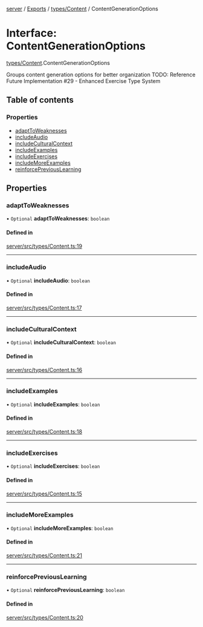 [server](../README.md) / [Exports](../modules.md) / [types/Content](../modules/types_Content.md) / ContentGenerationOptions

# Interface: ContentGenerationOptions

[types/Content](../modules/types_Content.md).ContentGenerationOptions

Groups content generation options for better organization
TODO: Reference Future Implementation #29 - Enhanced Exercise Type System

## Table of contents

### Properties

- [adaptToWeaknesses](types_Content.ContentGenerationOptions.md#adapttoweaknesses)
- [includeAudio](types_Content.ContentGenerationOptions.md#includeaudio)
- [includeCulturalContext](types_Content.ContentGenerationOptions.md#includeculturalcontext)
- [includeExamples](types_Content.ContentGenerationOptions.md#includeexamples)
- [includeExercises](types_Content.ContentGenerationOptions.md#includeexercises)
- [includeMoreExamples](types_Content.ContentGenerationOptions.md#includemoreexamples)
- [reinforcePreviousLearning](types_Content.ContentGenerationOptions.md#reinforcepreviouslearning)

## Properties

### adaptToWeaknesses

• `Optional` **adaptToWeaknesses**: `boolean`

#### Defined in

[server/src/types/Content.ts:19](https://github.com/niklas-joh/french-learning-platform/blob/f88c80a984d39a715bd427891d156cc94cff3831/server/src/types/Content.ts#L19)

___

### includeAudio

• `Optional` **includeAudio**: `boolean`

#### Defined in

[server/src/types/Content.ts:17](https://github.com/niklas-joh/french-learning-platform/blob/f88c80a984d39a715bd427891d156cc94cff3831/server/src/types/Content.ts#L17)

___

### includeCulturalContext

• `Optional` **includeCulturalContext**: `boolean`

#### Defined in

[server/src/types/Content.ts:16](https://github.com/niklas-joh/french-learning-platform/blob/f88c80a984d39a715bd427891d156cc94cff3831/server/src/types/Content.ts#L16)

___

### includeExamples

• `Optional` **includeExamples**: `boolean`

#### Defined in

[server/src/types/Content.ts:18](https://github.com/niklas-joh/french-learning-platform/blob/f88c80a984d39a715bd427891d156cc94cff3831/server/src/types/Content.ts#L18)

___

### includeExercises

• `Optional` **includeExercises**: `boolean`

#### Defined in

[server/src/types/Content.ts:15](https://github.com/niklas-joh/french-learning-platform/blob/f88c80a984d39a715bd427891d156cc94cff3831/server/src/types/Content.ts#L15)

___

### includeMoreExamples

• `Optional` **includeMoreExamples**: `boolean`

#### Defined in

[server/src/types/Content.ts:21](https://github.com/niklas-joh/french-learning-platform/blob/f88c80a984d39a715bd427891d156cc94cff3831/server/src/types/Content.ts#L21)

___

### reinforcePreviousLearning

• `Optional` **reinforcePreviousLearning**: `boolean`

#### Defined in

[server/src/types/Content.ts:20](https://github.com/niklas-joh/french-learning-platform/blob/f88c80a984d39a715bd427891d156cc94cff3831/server/src/types/Content.ts#L20)
